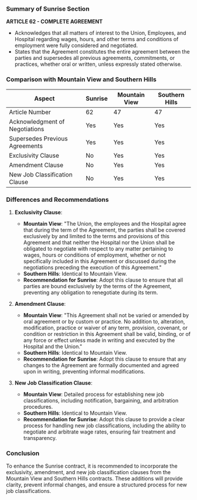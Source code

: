 ### Summary of Sunrise Section

**ARTICLE 62 - COMPLETE AGREEMENT**

- Acknowledges that all matters of interest to the Union, Employees, and Hospital regarding wages, hours, and other terms and conditions of employment were fully considered and negotiated.
- States that the Agreement constitutes the entire agreement between the parties and supersedes all previous agreements, commitments, or practices, whether oral or written, unless expressly stated otherwise.

### Comparison with Mountain View and Southern Hills

| Aspect | Sunrise | Mountain View | Southern Hills |
|--------|---------|---------------|----------------|
| Article Number | 62 | 47 | 47 |
| Acknowledgment of Negotiations | Yes | Yes | Yes |
| Supersedes Previous Agreements | Yes | Yes | Yes |
| Exclusivity Clause | No | Yes | Yes |
| Amendment Clause | No | Yes | Yes |
| New Job Classification Clause | No | Yes | Yes |

### Differences and Recommendations

1. **Exclusivity Clause**:
   - **Mountain View**: "The Union, the employees and the Hospital agree that during the term of the Agreement, the parties shall be covered exclusively by and limited to the terms and provisions of this Agreement and that neither the Hospital nor the Union shall be obligated to negotiate with respect to any matter pertaining to wages, hours or conditions of employment, whether or not specifically included in this Agreement or discussed during the negotiations preceding the execution of this Agreement."
   - **Southern Hills**: Identical to Mountain View.
   - **Recommendation for Sunrise**: Adopt this clause to ensure that all parties are bound exclusively by the terms of the Agreement, preventing any obligation to renegotiate during its term.

2. **Amendment Clause**:
   - **Mountain View**: "This Agreement shall not be varied or amended by oral agreement or by custom or practice. No addition to, alteration, modification, practice or waiver of any term, provision, covenant, or condition or restriction in this Agreement shall be valid, binding, or of any force or effect unless made in writing and executed by the Hospital and the Union."
   - **Southern Hills**: Identical to Mountain View.
   - **Recommendation for Sunrise**: Adopt this clause to ensure that any changes to the Agreement are formally documented and agreed upon in writing, preventing informal modifications.

3. **New Job Classification Clause**:
   - **Mountain View**: Detailed process for establishing new job classifications, including notification, bargaining, and arbitration procedures.
   - **Southern Hills**: Identical to Mountain View.
   - **Recommendation for Sunrise**: Adopt this clause to provide a clear process for handling new job classifications, including the ability to negotiate and arbitrate wage rates, ensuring fair treatment and transparency.

### Conclusion

To enhance the Sunrise contract, it is recommended to incorporate the exclusivity, amendment, and new job classification clauses from the Mountain View and Southern Hills contracts. These additions will provide clarity, prevent informal changes, and ensure a structured process for new job classifications.